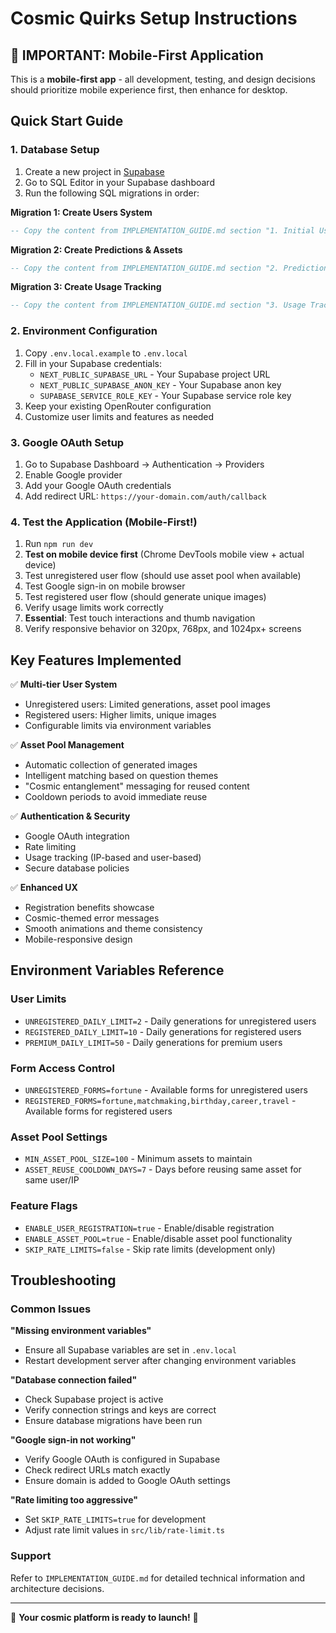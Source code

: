 # Cosmic Quirks Setup Instructions

## 📱 **IMPORTANT: Mobile-First Application**
This is a **mobile-first app** - all development, testing, and design decisions should prioritize mobile experience first, then enhance for desktop.

## Quick Start Guide

### 1. Database Setup

1. Create a new project in [Supabase](https://supabase.com)
2. Go to SQL Editor in your Supabase dashboard
3. Run the following SQL migrations in order:

**Migration 1: Create Users System**
```sql
-- Copy the content from IMPLEMENTATION_GUIDE.md section "1. Initial User System (001_create_users.sql)"
```

**Migration 2: Create Predictions & Assets**
```sql
-- Copy the content from IMPLEMENTATION_GUIDE.md section "2. Predictions & Assets (002_create_predictions_assets.sql)"
```

**Migration 3: Create Usage Tracking**
```sql
-- Copy the content from IMPLEMENTATION_GUIDE.md section "3. Usage Tracking (003_create_usage_tracking.sql)"
```

### 2. Environment Configuration

1. Copy `.env.local.example` to `.env.local`
2. Fill in your Supabase credentials:
   - `NEXT_PUBLIC_SUPABASE_URL` - Your Supabase project URL
   - `NEXT_PUBLIC_SUPABASE_ANON_KEY` - Your Supabase anon key
   - `SUPABASE_SERVICE_ROLE_KEY` - Your Supabase service role key
3. Keep your existing OpenRouter configuration
4. Customize user limits and features as needed

### 3. Google OAuth Setup

1. Go to Supabase Dashboard → Authentication → Providers
2. Enable Google provider
3. Add your Google OAuth credentials
4. Add redirect URL: `https://your-domain.com/auth/callback`

### 4. Test the Application (Mobile-First!)

1. Run `npm run dev`
2. **Test on mobile device first** (Chrome DevTools mobile view + actual device)
3. Test unregistered user flow (should use asset pool when available)
4. Test Google sign-in on mobile browser
5. Test registered user flow (should generate unique images)
6. Verify usage limits work correctly
7. **Essential**: Test touch interactions and thumb navigation
8. Verify responsive behavior on 320px, 768px, and 1024px+ screens

## Key Features Implemented

✅ **Multi-tier User System**
- Unregistered users: Limited generations, asset pool images
- Registered users: Higher limits, unique images
- Configurable limits via environment variables

✅ **Asset Pool Management**
- Automatic collection of generated images
- Intelligent matching based on question themes
- "Cosmic entanglement" messaging for reused content
- Cooldown periods to avoid immediate reuse

✅ **Authentication & Security**
- Google OAuth integration
- Rate limiting
- Usage tracking (IP-based and user-based)
- Secure database policies

✅ **Enhanced UX**
- Registration benefits showcase
- Cosmic-themed error messages
- Smooth animations and theme consistency
- Mobile-responsive design

## Environment Variables Reference

### User Limits
- `UNREGISTERED_DAILY_LIMIT=2` - Daily generations for unregistered users
- `REGISTERED_DAILY_LIMIT=10` - Daily generations for registered users
- `PREMIUM_DAILY_LIMIT=50` - Daily generations for premium users

### Form Access Control
- `UNREGISTERED_FORMS=fortune` - Available forms for unregistered users
- `REGISTERED_FORMS=fortune,matchmaking,birthday,career,travel` - Available forms for registered users

### Asset Pool Settings
- `MIN_ASSET_POOL_SIZE=100` - Minimum assets to maintain
- `ASSET_REUSE_COOLDOWN_DAYS=7` - Days before reusing same asset for same user/IP

### Feature Flags
- `ENABLE_USER_REGISTRATION=true` - Enable/disable registration
- `ENABLE_ASSET_POOL=true` - Enable/disable asset pool functionality
- `SKIP_RATE_LIMITS=false` - Skip rate limits (development only)

## Troubleshooting

### Common Issues

**"Missing environment variables"**
- Ensure all Supabase variables are set in `.env.local`
- Restart development server after changing environment variables

**"Database connection failed"**
- Check Supabase project is active
- Verify connection strings and keys are correct
- Ensure database migrations have been run

**"Google sign-in not working"**
- Verify Google OAuth is configured in Supabase
- Check redirect URLs match exactly
- Ensure domain is added to Google OAuth settings

**"Rate limiting too aggressive"**
- Set `SKIP_RATE_LIMITS=true` for development
- Adjust rate limit values in `src/lib/rate-limit.ts`

### Support

Refer to `IMPLEMENTATION_GUIDE.md` for detailed technical information and architecture decisions.

---

🌟 **Your cosmic platform is ready to launch!** 🌟